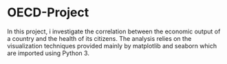 # OECD-Project
In this project, i investigate the correlation between the economic output of a country and the health of its citizens.  The analysis relies on the visualization techniques provided mainly by matplotlib and seaborn which are imported using Python 3.
